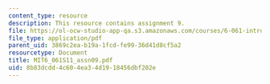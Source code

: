 ```yaml
---
content_type: resource
description: This resource contains assignment 9.
file: https://ol-ocw-studio-app-qa.s3.amazonaws.com/courses/6-061-introduction-to-electric-power-systems-spring-2011/8b83dcdd4c604ea34d1918456dbf202e_MIT6_061S11_assn09.pdf
file_type: application/pdf
parent_uid: 3869c2ea-b19a-1fcd-fe99-36d41d8cf5a2
resourcetype: Document
title: MIT6_061S11_assn09.pdf
uid: 8b83dcdd-4c60-4ea3-4d19-18456dbf202e
---
```

